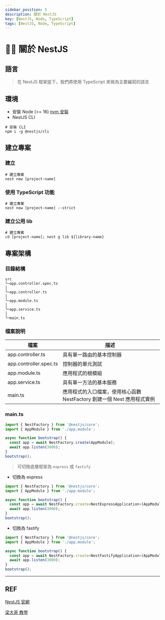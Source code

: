 ```yaml
---
sidebar_position: 5
description: 關於 NestJS
key: [NestJS, Node, TypeScript]
tags: [NestJS, Node, TypeScript]
---
```


# 👩‍💻 關於 NestJS

## 語言

> 在 NestJS 框架底下，我們將使用 TypeScript 來做為主要編寫的語言

## 環境

- 安裝 Node (>= 16) [nvm 安裝](https://blog.lychicken.com/docs/daylilyTool/toolNode/setNvm)
- NestJS CLI

```shell
# 安裝 CLI
npm i -g @nestjs/cli
```

## 建立專案

### 建立

```shell
# 建立專案
nest new [project-name]
```

### 使用 TypeScript 功能

```shell
# 建立專案
nest new [project-name] --strict
```

### 建立公用 lib

```shell
# 建立專案
cd [project-name]; nest g lib ${library-name} 
```

## 專案架構

### 目錄結構

```text
src
└─app.controller.spec.ts
│
└─app.controller.ts
│
└─app.module.ts
│
└─app.service.ts
│
└─main.ts
```

### 檔案說明

| 檔案               | 描述                                                     |
|----------------------|----------------------------------------------------------|
| app.controller.ts    | 具有單一路由的基本控制器                                |
| app.controller.spec.ts | 控制器的單元測試                                    |
| app.module.ts        | 應用程式的根模組                                       |
| app.service.ts       | 具有單一方法的基本服務                                  |
| main.ts              | 應用程式的入口檔案，使用核心函數 NestFactory 創建一個 Nest 應用程式實例 |

### main.ts

```js
import { NestFactory } from '@nestjs/core';
import { AppModule } from './app.module';

async function bootstrap() {
  const app = await NestFactory.create(AppModule);
  await app.listen(3000);
}
bootstrap();
```

> 可切換底層框架為 `express` 或 `fastify`

- 切換為 express

```js {5}
import { NestFactory } from '@nestjs/core';
import { AppModule } from './app.module';

async function bootstrap() {
  const app = await NestFactory.create<NestExpressApplication>(AppModule);
  await app.listen(3000);
}
bootstrap();
```

- 切換為 fastify

```js {5}
import { NestFactory } from '@nestjs/core';
import { AppModule } from './app.module';

async function bootstrap() {
  const app = await NestFactory.create<NestFastifyApplication>(AppModule);
  await app.listen(3000);
}
bootstrap();
```

---

## REF

[NestJS 官網](https://docs.nestjs.com/first-steps)

[梁大哥 教學](https://hackmd.io/@JgGTFI_BRjyUv6YuG1bmUQ/B1ZKISX_n/%2FJ0qGnxwLSW-f8ZsGvGjAag)

